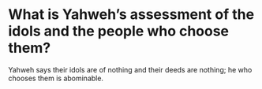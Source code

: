 # What is Yahweh’s assessment of the idols and the people who choose them?

Yahweh says their idols are of nothing and their deeds are nothing; he who chooses them is abominable.
